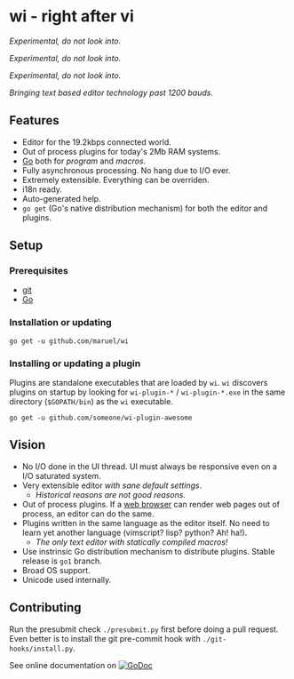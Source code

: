 wi - right after vi
===================

*Experimental, do not look into.*

*Experimental, do not look into.*

*Experimental, do not look into.*

_Bringing text based editor technology past 1200 bauds._


Features
--------

  - Editor for the 19.2kbps connected world.
  - Out of process plugins for today's 2Mb RAM systems.
  - [Go](https://golang.org) both for _program_ and _macros_.
  - Fully asynchronous processing. No hang due to I/O ever.
  - Extremely extensible. Everything can be overriden.
  - i18n ready.
  - Auto-generated help.
  - `go get` (Go's native distribution mechanism) for both the editor and plugins.


Setup
-----


### Prerequisites

  - [git](http://git-scm.com)
  - [Go](https://golang.org)


### Installation or updating

```
go get -u github.com/maruel/wi
```


### Installing or updating a plugin

Plugins are standalone executables that are loaded by `wi`. `wi` discovers
plugins on startup by looking for `wi-plugin-*` / `wi-plugin-*.exe` in the same
directory (`$GOPATH/bin`) as the `wi` executable.

```
go get -u github.com/someone/wi-plugin-awesome
```


Vision
------

  - No I/O done in the UI thread. UI must always be responsive even on a I/O
    saturated system.
  - Very extensible editor _with sane default settings_.
    - _Historical reasons are not good reasons_.
  - Out of process plugins. If a
    [web browser](http://dev.chromium.org/developers/design-documents/multi-process-architecture)
    can render web pages out of process, an editor can do the same.
  - Plugins written in the same language as the editor itself. No need to learn
    yet another language (vimscript? lisp? python? Ah! ha!).
      - *The only text editor with statically compiled macros!*
  - Use instrinsic Go distribution mechanism to distribute plugins. Stable
    release is `go1` branch.
  - Broad OS support.
  - Unicode used internally.


Contributing
------------

Run the presubmit check `./presubmit.py` first before doing a pull request. Even
better is to install the git pre-commit hook with `./git-hooks/install.py`.

See online documentation on
[![GoDoc](https://godoc.org/github.com/maruel/wi?status.svg)](https://godoc.org/github.com/maruel/wi)
